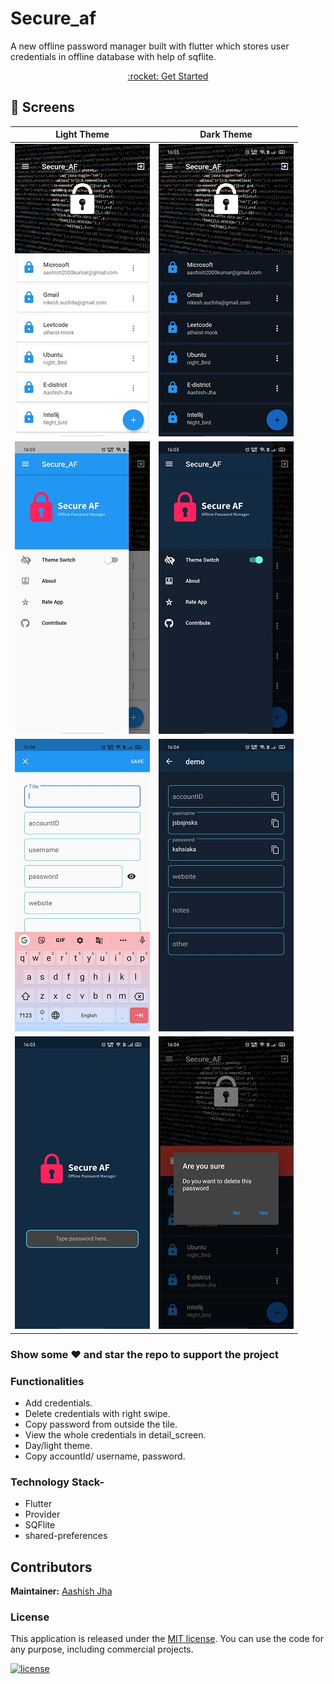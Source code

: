 # Secure_af

A new offline password manager built with flutter which stores user credentials in offline database with help of sqflite. 

</p>
<p align="center"><a href="#getting-started">:rocket: Get Started</a></p>


## 📸 Screens

|                      Light Theme                             |                         Dark Theme                            |
| :----------------------------------------------------------: | :----------------------------------------------------------:  |
| ![](https://github.com/Aashu-Jha/Images/blob/main/sec9.jpg)  | ![](https://github.com/Aashu-Jha/Images/blob/main/sec11.jpg)  | 
| ![](https://github.com/Aashu-Jha/Images/blob/main/sec8.jpg)  | ![](https://github.com/Aashu-Jha/Images/blob/main/sec10.jpg)  |
| ![](https://github.com/Aashu-Jha/Images/blob/main/sec6.jpg)  | ![](https://github.com/Aashu-Jha/Images/blob/main/sec2.jpg)   |
| ![](https://github.com/Aashu-Jha/Images/blob/main/sec12.jpg) | ![](https://github.com/Aashu-Jha/Images/blob/main/sec1.jpg)   |

### Show some :heart: and star the repo to support the project




### Functionalities
  - Add credentials.
  - Delete credentials with right swipe.
  - Copy password from outside the tile.
  - View the whole credentials in detail_screen.
  - Day/light theme.
  - Copy accountId/ username, password.
  
### Technology Stack-
 - Flutter
 - Provider
 - SQFlite
 - shared-preferences

## Contributors

**Maintainer:** [Aashish Jha](https://github.com/aashu-jha)

### License

This application is released under the [MIT license](license.md). You can use the code for any purpose, including commercial projects.

[![license](https://img.shields.io/badge/License-MIT-yellow.svg)](https://opensource.org/licenses/MIT)
